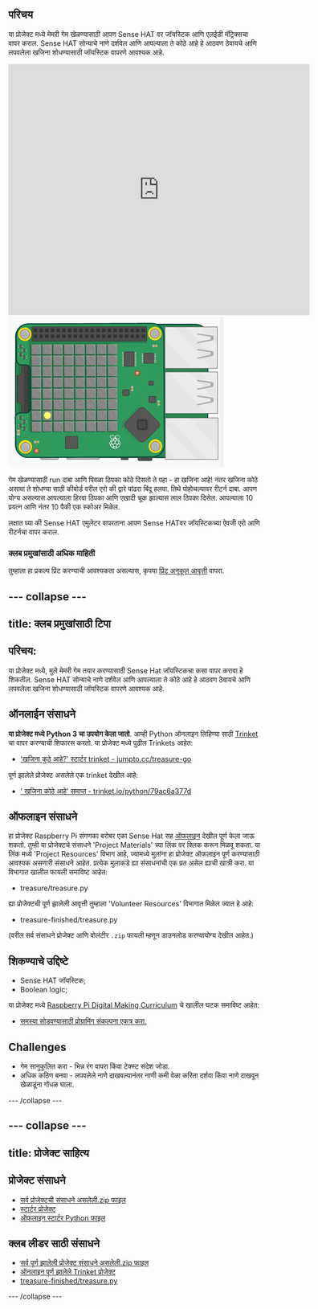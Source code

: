 ## परिचय

या प्रोजेक्ट मध्ये मेमरी गेम खेळण्यासाठी आपण Sense HAT वर जॉयस्टिक आणि एलईडी मॅट्रिक्सचा वापर कराल. Sense HAT सोन्याचे नाणे दर्शवेल आणि आपल्याला ते कोठे आहे हे आठवण ठेवायचे आणि लपवलेला खजिना शोधण्यासाठी जॉयस्टिक वापरणे आवश्यक आहे.

<div class="trinket">
  <iframe src="https://trinket.io/embed/python/79ac6a377d?outputOnly=true&start=result" width="600" height="500" frameborder="0" marginwidth="0" marginheight="0" allowfullscreen mark="crwd-mark">
</iframe> <img src="images/treasure-final.png" />
</div>

गेम खेळण्यासाठी run दाबा आणि पिवळा ठिपका कोठे दिसतो ते पहा - हा खजिना आहे! नंतर खजिना कोठे असावा ते शोधण्या साठी कीबोर्ड वरील एरो की द्वारे पांढरा बिंदू हलवा. तिथे पोहोचल्यावर रीटर्न दाबा. आपण योग्य असल्यास आपल्याला हिरवा ठिपका आणि एखादी चूक झाल्यास लाल ठिपका दिसेल. आपल्याला 10 प्रयत्न आणि नंतर 10 पैकी एक स्कोअर मिळेल.

लक्षात घ्या की Sense HAT एमुलेटर वापरताना आपण Sense HATवर जॉयस्टिकच्या ऐवजी एरो आणि रीटर्नचा वापर कराल.

### क्लब प्रमुखांसाठी अधिक माहिती

तुम्हाला हा प्रकल्प प्रिंट करण्याची आवश्यकता असल्यास, कृपया [प्रिंट अनुकूल आवृत्ती](https://projects.raspberrypi.org/mr-IN/projects/wheres-the-treasure/print) वापरा.

--- collapse ---
---
title: क्लब प्रमुखांसाठी टिपा
---

## परिचय:

या प्रोजेक्ट मध्ये, मुले मेमरी गेम तयार करण्यासाठी Sense Hat जॉयस्टिकचा कसा वापर करावा हे शिकतील. Sense HAT सोन्याचे नाणे दर्शवेल आणि आपल्याला ते कोठे आहे हे आठवण ठेवायचे आणि लपवलेला खजिना शोधण्यासाठी जॉयस्टिक वापरणे आवश्यक आहे.

## ऑनलाईन संसाधने

**या प्रोजेक्ट मध्ये Python 3 चा उपयोग केला जातो**. आम्ही Python ऑनलाइन लिहिण्या साठी [Trinket](https://trinket.io/) चा वापर करण्याची शिफारस करतो. या प्रोजेक्ट मध्ये पुढील Trinkets आहेत:

* ['खजिना कुठे आहे?' स्टार्टर trinket - jumpto.cc/treasure-go](http://jumpto.cc/treasure-go)

पूर्ण झालेले प्रोजेक्ट असलेले एक trinket देखील आहे:

* [' खजिना कोठे आहे' समाप्त - trinket.io/python/79ac6a377d](https://trinket.io/python/79ac6a377d)

## ऑफलाइन संसाधने

हा प्रोजेक्ट Raspberry Pi संगणका बरोबर एका Sense Hat सह [ऑफलाइन](https://www.codeclubprojects.org/en-GB/resources/physical-sense-hat/) देखील पूर्ण केला जाऊ शकतो. तुम्ही या प्रोजेक्टचे संसाधने 'Project Materials' च्या लिंक वर​ क्लिक करून मिळवू शकता. या लिंक मध्ये 'Project Resources' विभाग आहे, ज्यामध्ये मुलांना हा प्रोजेक्ट ऑफलाइन पूर्ण करण्यासाठी आवश्यक असणारी संसाधने आहेत. प्रत्येक मुलाकडे ह्या संसाधनांची एक प्रत असेल ह्याची खात्री करा. या विभागात खालील फायली समाविष्ट आहेत:

* treasure/treasure.py

ह्या प्रोजेक्टची पूर्ण झालेली आवृत्ती तुम्हाला 'Volunteer Resources' विभागात मिळेल ज्यात हे आहे:

* treasure-finished/treasure.py

(वरील सर्व संसाधने प्रोजेक्ट आणि वोलंटीर `.zip` फायली म्हणून डाउनलोड करण्यायोग्य देखील आहेत.)

## शिकण्याचे उद्दिष्टे

* Sense HAT जॉयस्टिक;
* Boolean logic;

या प्रोजेक्ट मध्ये [Raspberry Pi Digital Making Curriculum](http://rpf.io/curriculum) चे खालील घटक समाविष्ट आहेत:

* [समस्या सोडवण्यासाठी प्रोग्रामिंग संकल्पना एकत्र करा.](https://www.raspberrypi.org/curriculum/programming/builder)

## Challenges

* गेम सानुकूलित करा - भिन्न रंग वापरा किंवा टेक्स्ट संदेश जोडा. 
* अधिक कठिण बनवा - लपवलेले नाणे दाखवल्यानंतर नाणी कमी वेळा करिता दर्शवा किंवा नाणे दाखवून खेळाडूंना गोंधळ घाला. 

--- /collapse ---

--- collapse ---
---
title: प्रोजेक्ट साहित्य
---

## प्रोजेक्ट संसाधने

* [सर्व प्रोजेक्टची संसाधने असलेली.zip फाइल](resources/treasure-project-resources.zip)
* [स्टार्टर प्रोजेक्ट](http://jumpto.cc/treasure-go)
* [ऑफलाइन स्टार्टर Python फाइल](resources/treasure-treasure.py)

## क्लब लीडर साठी संसाधने

* [सर्व पूर्ण झालेली प्रोजेक्ट संसाधने असलेली.zip फाइल](resources/treasure-volunteer-resources.zip)
* [ऑनलाइन पूर्ण झालेले Trinket प्रोजेक्ट](https://trinket.io/python/79ac6a377d)
* [treasure-finished/treasure.py](resources/treasure-finished-treasure.py)

--- /collapse ---